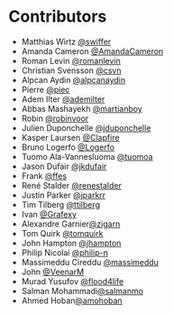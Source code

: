 # Contributors

- Matthias Wirtz [@swiffer](https://gitlab.com/swiffer)
- Amanda Cameron [@AmandaCameron](https://gitlab.com/AmandaCameron)
- Roman Levin [@romanlevin](https://gitlab.com/romanlevin)
- Christian Svensson [@csvn](https://gitlab.com/csvn)
- Alpcan Aydin [@alpcanaydin](https://gitlab.com/alpcanaydin)
- Pierre [@piec](https://gitlab.com/piec)
- Adem Ilter [@ademilter](https://twitter.com/ademilter)
- Abbas Mashayekh [@martianboy](https://gitlab.com/martianboy)
- Robin [@robinvoor](https://gitlab.com/robinvoor)
- Julien Duponchelle [@jduponchelle](https://gitlab.com/jduponchelle)
- Kasper Laursen [@Clapfire](https://gitlab.com/Clapfire)
- Bruno Logerfo [@Logerfo](https://gitlab.com/Logerfo)
- Tuomo Ala-Vannesluoma [@tuomoa](https://gitlab.com/tuomoa)
- Jason Dufair [@jkdufair](https://gitlab.com/jkdufair)
- Frank [@ffes](https://gitlab.com/ffes)
- René Stalder [@renestalder](https://gitlab.com/renestalder)
- Justin Parker [@jparkrr](https://gitlab.com/jparkrr)
- Tim Tilberg [@ttilberg](https://gitlab.com/ttilberg)
- Ivan [@Grafexy](https://gitlab.com/Grafexy)
- Alexandre Garnier[@zigarn](https://gitlab.com/zigarn)
- Tom Quirk [@tomquirk](https://gitlab.com/tomquirk)
- John Hampton [@jhampton](https://gitlab.com/jhampton)
- Philip Nicolai [@philip-n](https://gitlab.com/philip-n)
- Massimeddu Cireddu [@massimeddu](https://gitlab.com/massimeddu)
- John [@VeenarM](https://gitlab.com/VeenarM)
- Murad Yusufov [@flood4life](https://gitlab.com/flood4life)
- Salman Mohammadi[@salmanmo](https://gitlab.com/salmanmo)
- Ahmed Hoban[@amohoban](https://gitlab.com/amohoban)
